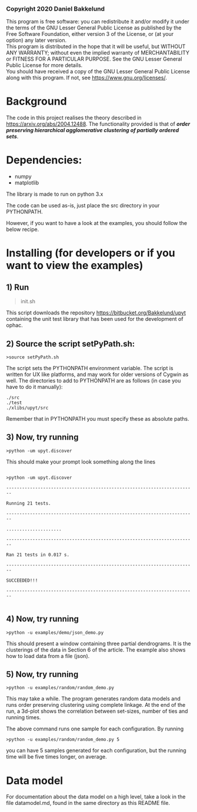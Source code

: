 ### Copyright 2020 Daniel Bakkelund

 This program is free software: you can redistribute it and/or modify
 it under the terms of the GNU Lesser General Public License as published by
 the Free Software Foundation, either version 3 of the License, or
 (at your option) any later version.<br>
 This program is distributed in the hope that it will be useful,
 but WITHOUT ANY WARRANTY; without even the implied warranty of
 MERCHANTABILITY or FITNESS FOR A PARTICULAR PURPOSE.  See the
 GNU Lesser General Public License for more details.<br>
 You should have received a copy of the GNU Lesser General Public License
 along with this program.  If not, see <https://www.gnu.org/licenses/>.

# Background
The code in this project realises the theory described in <https://arxiv.org/abs/2004.12488>.
The functionality provided is that of _**order preserving hierarchical agglomerative clustering of partially ordered sets**_.

# Dependencies:
 * numpy
 * matplotlib

The library is made to run on python 3.x

The code can be used as-is, just place the src directory in your PYTHONPATH.

However, if you want to have a look at the examples, you should
follow the below recipe.

# Installing (for developers or if you want to view the examples)

## 1) Run
   >init.sh

This script downloads the repository <https://bitbucket.org/Bakkelund/upyt>
containing the unit test library that has been used for the development
of ophac.

## 2) Source the script setPyPath.sh:
   <code>>source setPyPath.sh</code>

The script sets the PYTHONPATH environment variable. The script is
written for UX like platforms, and may work for older versions of
Cygwin as well. The directories to add to PYTHONPATH are as follows
(in case you have to do it manually):

`./src`<br>
`./test`<br>
`./xlibs/upyt/src`<br>

Remember that in PYTHONPATH you must specify these as absolute paths.

## 3) Now, try running
   `>python -um upyt.discover`

This should make your prompt look something along the lines

<code>
>python -um upyt.discover <br>
------------------------------------------------------------------------<br>
Running 21 tests.<br>
------------------------------------------------------------------------<br>
.....................<br>
------------------------------------------------------------------------<br>
Ran 21 tests in 0.017 s.<br>
------------------------------------------------------------------------<br>
SUCCEEDED!!!<br>
------------------------------------------------------------------------<br>
</code>

## 4) Now, try running
   `>python -u examples/demo/json_demo.py`

This should present a window containing three partial dendrograms.
It is the clusterings of the data in Section 6 of the article.
The example also shows how to load data from a file (json).

## 5) Now, try running
   `>python -u examples/random/random_demo.py`

This may take a while. The program generates random data models and runs
order preserving clustering using complete linkage. At the end of the run,
a 3d-plot shows the correlation between set-sizes, number of ties and running times.

The above command runs one sample for each configuration. By running

   `>python -u examples/random/random_demo.py 5`

you can have 5 samples generated for each configuration, but the running time
will be five times longer, on average.

# Data model

For documentation about the data model on a high level, take a look in
the file datamodel.md, found in the same directory as this README file.
